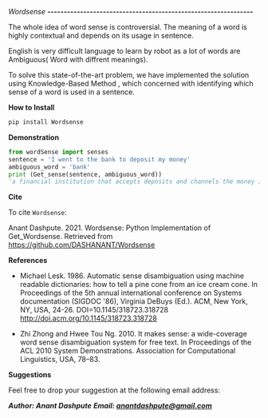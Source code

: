 
*Wordsense*
**---------------------------------------------------------------**

The whole idea of word sense is controversial.
The meaning of a word is highly contextual and depends on its usage in sentence.

English is very difficult language to learn by robot as
a lot of words are Ambiguous( Word with diffrent meanings).

To solve this state-of-the-art problem, we have implemented the solution using Knowledge-Based Method ,
which concerned with identifying which sense of a word is used in a sentence.

**How to Install**

```py
pip install Wordsense
```

**Demonstration**

```py
from wordSense import senses
sentence = 'I went to the bank to deposit my money' 
ambiguous_word = 'bank' 
print (Get_sense(sentence, ambiguous_word))
'a financial institution that accepts deposits and channels the money into lending activities'
```

**Cite**

To cite `Wordsense`:

Anant Dashpute. 2021. Wordsense: Python Implementation of Get_Wordsense.
Retrieved from <https://github.com/DASHANANT/Wordsense>


**References**

- Michael Lesk. 1986. Automatic sense disambiguation using machine readable dictionaries: how to tell a pine cone from an ice cream cone. In Proceedings of the 5th annual international conference on Systems documentation (SIGDOC '86), Virginia DeBuys (Ed.). ACM, New York, NY, USA, 24-26. DOI=10.1145/318723.318728 http://doi.acm.org/10.1145/318723.318728

- Zhi Zhong and Hwee Tou Ng. 2010. It makes sense: a wide-coverage word sense disambiguation system for free text. In Proceedings of the ACL 2010 System Demonstrations. Association for Computational Linguistics, USA, 78–83.

**Suggestions**

Feel free to drop your suggestion at the following email address:

***Author: Anant Dashpute***
***Email: <anantdashpute@gmail.com>***
